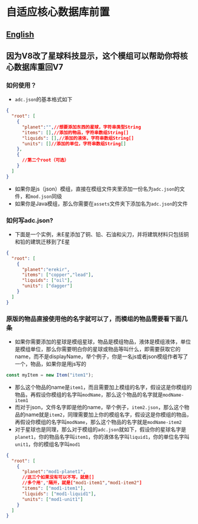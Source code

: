 # 自适应核心数据库前置
## [English](README.md)
## 因为V8改了星球科技显示，这个模组可以帮助你将核心数据库重回V7
### 如何使用？
- `adc.json`的基本格式如下
```json
{
  "root": [
    {
      "planet":"",//想要添加东西的星球，字符串类型String
      "items": [],//添加的物品，字符串数组String[]
      "liquids": [],//添加的液体，字符串数组String[]
      "units": []//添加的单位，字符串数组String[]
    },
    {
      //第二个root（可选）
    }
  ]
}
```
- 如果你是js（json）模组，直接在模组文件夹里添加一份名为`adc.json`的文件，和`mod.json`同级
- 如果你是Java模组，那么你需要在`assets`文件夹下添加名为`adc.json`的文件
### 如何写adc.json?
- 下面是一个实例，未E星添加了铜、铅、石油和尖刀，并将建筑材料只包括铜和铅的建筑迁移到了E星
```json
{
  "root": [
    {
      "planet":"erekir",
      "items": ["copper","lead"],
      "liquids": ["oil"],
      "units": ["dagger"]
    }
  ]
}
```
### 原版的物品直接使用他的名字就可以了，而模组的物品需要看下面几条
- 如果你需要添加的星球是模组星球，物品是模组物品，液体是模组液体，单位是模组单位，那么你需要明白你的星球或物品等叫什么，即需要获取它的name，而不是displayName，举个例子，你是一名js或者json模组作者写了一个，物品，如果你是用js写的
```js
const myItem = new Item("item1");
```
- 那么这个物品的name是`item1`，而且需要加上模组的名字，假设这是你模组的物品，再假设你模组的名字叫`modName`，那么这个物品的名字就是`modName-item1`
- 而对于json，文件名字即是他的name，举个例子，`item2.json`，那么这个物品的name就是`item2`，同理需要加上你的模组名字，假设这是你模组的物品，再假设你模组的名字叫`modName`，那么这个物品的名字就是`modName-item2`
- 对于星球也是同理，那么对于模组的`adc.json`就如下，假设你的星球名字是`planet1`，你的物品名字叫`item1`，你的液体名字叫`liquid1`，你的单位名字叫`unit1`，你的模组名字叫`mod1`
```json
{
  "root": [
    {
      "planet":"mod1-planet1",
      //这三个如果没有可以不写，就是[]
      //多个用','隔开，就是["mod1-item1","mod1-item2"]
      "items": ["mod1-item1"],
      "liquids": ["mod1-liquid1"],
      "units": ["mod1-unit1"]
    }
  ]
}
```
